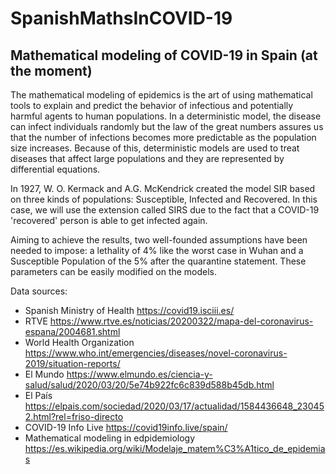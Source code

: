 # SpanishMathsInCOVID-19
## Mathematical modeling of COVID-19 in Spain (at the moment)

The mathematical modeling of epidemics is the art of using mathematical tools to explain and predict the behavior of infectious and potentially harmful agents to human populations. In a deterministic model, the disease can infect individuals randomly but the law of the great numbers assures us that the number of infections becomes more predictable as the population size increases. Because of this, deterministic models are used to treat diseases that affect large populations and they are represented by differential equations.

In 1927, W. O. Kermack and A.G. McKendrick created the model SIR based on three kinds of populations: Susceptible, Infected and Recovered. In this case, we will use the extension called SIRS due to the fact that a COVID-19 'recovered' person is able to get infected again.

Aiming to achieve the results, two well-founded assumptions have been needed to impose: a lethality of 4% like the worst case in Wuhan and a Susceptible Population of the 5% after the quarantine statement. These parameters can be easily modified on the models.

Data sources:

- Spanish Ministry of Health https://covid19.isciii.es/
- RTVE https://www.rtve.es/noticias/20200322/mapa-del-coronavirus-espana/2004681.shtml
- World Health Organization https://www.who.int/emergencies/diseases/novel-coronavirus-2019/situation-reports/
- El Mundo https://www.elmundo.es/ciencia-y-salud/salud/2020/03/20/5e74b922fc6c839d588b45db.html
- El País https://elpais.com/sociedad/2020/03/17/actualidad/1584436648_230452.html?rel=friso-directo
- COVID-19 Info Live https://covid19info.live/spain/
- Mathematical modeling in edpidemiology https://es.wikipedia.org/wiki/Modelaje_matem%C3%A1tico_de_epidemias
